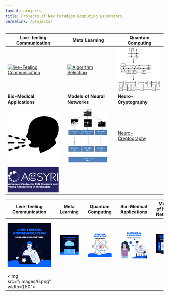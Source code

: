 ```yaml
---
layout: projects
title: Projects of New Paradigm Computing Laboratory
permalink: /projects/
---
```


| Live-feeling Communication             |  | Meta Learning                   |  | Quantum Computing |
|  ----  | ---- | ----  | ---- | ----  |
| [![live-Feeling Communication](/images/thehubs.png)](/projects/lfc) | | [![Algorithm Selection](/images/platform1s.png)](/projects/as) | | [![Quantum Computing](/images/time_expansion_circuit.png)](/projects/quantum)|
| **Bio-Medical Applications** | | **Models of Neural Networks** | |**Neuro-Cryptography** |
| [![Bio-Medical Data Collection and Analysis](/images/cough.png)](/projects/biomed)| | [![Optimal Models of Neural Networks](/images/Common_classifier.png)](/projects/ai) | | [Neuro-Cryptography](/projects/neurocrypt)|
|[![ACESYRI](/images/acesyri_logo4_comp-1.png)](/projects/acesyri)|




| Live-feeling Communication             |  | Meta Learning                   |  | Quantum Computing | | **Bio-Medical Applications** | | **Models of Neural Networks** | |**Neuro-Cryptography** | | **ACeSYRI** |
|  ----  | ---- | ----  | ---- | ----  |  ----  | ---- | ----  | ---- | ----  |  ----  | ---- | ----  |
| [![live-Feeling Communication](/images/1.png)](/projects/lfc) | | [![Algorithm Selection](/images/2.png)](/projects/as) | | [![Quantum Computing](/images/4.png)](/projects/quantum)|| [![Bio-Medical Data Collection and Analysis](/images/5.png)](/projects/biomed)| | [![Optimal Models of Neural Networks](/images/7.png)](/projects/ai) | | ![Neuro-Cryptography](/images/3.png)(/projects/neurocrypt)||<a href="/projects/acesyri"><img alt="acesyri" src="/images/6.png" width=150" height="150"/></a>|
|<img src="/images/6.png" width=150"></src>|






